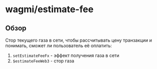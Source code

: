 # wagmi/estimate-fee

## Обзор
Стор текущего газа в сети, чтобы рассчитывать цену транзакции и понимать, сможет ли пользователь её оплатить:
1. `setEstimateFeeFx` - эффект получения газа в сети
2. `$estimateFeeWeb3` - стор газа 
